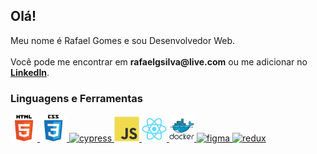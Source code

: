 <h2>Olá!</h2>
Meu nome é Rafael Gomes e sou Desenvolvedor Web.
<br />
<br />
Você pode me encontrar em <strong>rafaelgsilva@live.com</strong> ou me adicionar no
<a href="https://www.linkedin.com/in/rafael-rgs/"
  ><strong>LinkedIn</strong></a
>.

<h3 align="left">Linguagens e Ferramentas</h3>
<p align="left"> <a href="https://www.w3.org/html/" target="_blank" rel="noreferrer"> <img src="https://raw.githubusercontent.com/devicons/devicon/master/icons/html5/html5-original-wordmark.svg" alt="html5" width="43" height="43"/> </a> <a href="https://www.w3schools.com/css/" target="_blank" rel="noreferrer"> <img src="https://raw.githubusercontent.com/devicons/devicon/master/icons/css3/css3-original-wordmark.svg" alt="css3" width="43" height="43"/> </a> <a href="https://getbootstrap.com/" target="_blank" rel="noreferrer"> <img src="https://getbootstrap.com/docs/5.0/assets/brand/bootstrap-logo-shadow.png" alt="cypress" width="43" height="43"/> </a> <a href="https://developer.mozilla.org/en-US/docs/Web/JavaScript" target="_blank" rel="noreferrer"> <img src="https://raw.githubusercontent.com/devicons/devicon/master/icons/javascript/javascript-original.svg" alt="javascript" width="40" height="40"/> </a> <a href="https://pt-br.reactjs.org/" target="_blank" rel="noreferrer"> <img src="https://raw.githubusercontent.com/devicons/devicon/master/icons/react/react-original.svg" alt="linux" width="40" height="40"/> </a> <a href="https://www.docker.com/" target="_blank" rel="noreferrer"> <img src="https://raw.githubusercontent.com/devicons/devicon/master/icons/docker/docker-original-wordmark.svg" alt="docker" width="40" height="40"/> </a> <a href="https://nodejs.org/en/about" target="_blank" rel="noreferrer"> <img src="https://cdn.iconscout.com/icon/free/png-512/node-js-1174925.png" alt="figma" width="40" height="40"/> </a> <a href="https://www.mysql.com/" target="_blank" rel="noreferrer"> <img src="https://www.vectorlogo.zone/logos/mysql/mysql-icon.svg" alt="redux" width="40" height="40"/> </a> </p>

